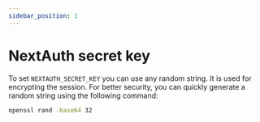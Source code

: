 ```yaml
---
sidebar_position: 1
---
```


# NextAuth secret key

To set `NEXTAUTH_SECRET_KEY` you can use any random string. It is used for encrypting the session. For better security,
you can quickly generate a random string using the following command:

```bash
openssl rand -base64 32
```